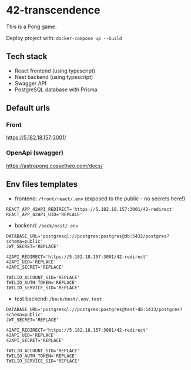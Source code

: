 # 42-transcendence

This is a Pong game.

Deploy project with:
`docker-compose up --build`

## Tech stack

- React frontend (using typescript)
- Nest backend (using typescript)
- Swagger API
- PostgreSQL database with Prisma

## Default urls

### Front

https://5.182.18.157:3001/

### OpenApi (swagger)

https://astropong.cossetheo.com/docs/

## Env files templates

- frontend: `/front/react/.env` (exposed to the public - no secrets here!)

```
REACT_APP_42API_REDIRECT='https://5.182.18.157:3001/42-redirect'
REACT_APP_42API_UID='REPLACE'
```

- backend: `/back/nest/.env`

```
DATABASE_URL='postgresql://postgres:postgres@db:5432/postgres?schema=public'
JWT_SECRET='REPLACE'

42API_REDIRECT='https://5.182.18.157:3001/42-redirect'
42API_UID='REPLACE'
42API_SECRET='REPLACE'

TWILIO_ACCOUNT_SID='REPLACE'
TWILIO_AUTH_TOKEN='REPLACE'
TWILIO_SERVICE_SID='REPLACE'
```

- test backend: `/back/nest/.env.test`

```
DATABASE_URL='postgresql://postgres:postgres@test-db:5433/postgres?schema=public'
JWT_SECRET='REPLACE'

42API_REDIRECT='https://5.182.18.157:3001/42-redirect'
42API_UID='REPLACE'
42API_SECRET='REPLACE'

TWILIO_ACCOUNT_SID='REPLACE'
TWILIO_AUTH_TOKEN='REPLACE'
TWILIO_SERVICE_SID='REPLACE'
```
